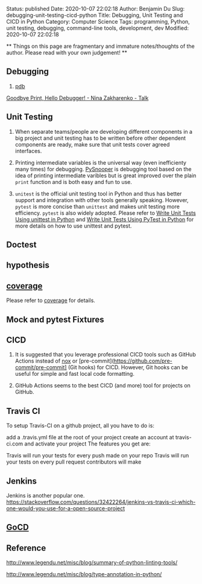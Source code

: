 Status: published
Date: 2020-10-07 22:02:18
Author: Benjamin Du
Slug: debugging-unit-testing-cicd-python
Title: Debugging, Unit Testing and CICD in Python
Category: Computer Science
Tags: programming, Python, unit testing, debugging, command-line tools, development, dev
Modified: 2020-10-07 22:02:18

**
Things on this page are fragmentary and immature notes/thoughts of the author.
Please read with your own judgement!
**

## Debugging

1. [pdb](https://docs.python.org/3/library/pdb.html)

[Goodbye Print, Hello Debugger! - Nina Zakharenko - Talk](https://www.youtube.com/watch?v=5AYIe-3cD-s)


## Unit Testing

1. When separate teams/people are developing different components in a big project 
    and unit testing has to be written before other dependent components are ready,
    make sure that unit tests cover agreed interfaces.

2. Printing intermediate variables is the universal way (even inefficienty many times) for debugging.
    [PySnooper](https://github.com/cool-RR/PySnooper) is debugging tool 
    based on the idea of printing intermediate varibles 
    but is great improved over the plain `print` function 
    and is both easy and fun to use.

3. `unitest` is the official unit testing tool in Python
    and thus has better support and integration with other tools generally speaking. 
    However, 
    `pytest` is more concise than `unittest` and makes unit testing more efficiency.
    `pytest` is also widely adopted.
    Please refer to
    [Write Unit Tests Using unittest in Python](http://www.legendu.net/misc/blog/write-unit-tests-using-unittest-in-Python/)
    and
    [Write Unit Tests Using PyTest in Python](http://www.legendu.net/misc/blog/pytest-tips/)
    for more details on how to use unittest and pytest.

## Doctest 

## hypothesis

## [coverage](http://www.legendu.net/misc/blog/measure-python-code-coverage)

Please refer to 
[coverage](http://www.legendu.net/misc/blog/measure-python-code-coverage)
for details.

## Mock and pytest Fixtures


## CICD

1. It is suggested that you leverage professional CICD tools such as GitHub Actions 
    instead of 
    [nox](http://www.legendu.net/misc/blog/tips-on-nox/)
    or
    [pre-commit](https://github.com/pre-commit/pre-commit] (Git hooks)
    for CICD. 
    However, 
    Git hooks can be useful for simple and fast local code formatting.

2. GitHub Actions seems to the best CICD (and more) tool for projects on GitHub.

## Travis CI

To setup Travis-CI on a github project, all you have to do is:

add a .travis.yml file at the root of your project
create an account at travis-ci.com and activate your project
The features you get are:

Travis will run your tests for every push made on your repo
Travis will run your tests on every pull request contributors will make


## Jenkins 
Jenkins is another popular one.
https://stackoverflow.com/questions/32422264/jenkins-vs-travis-ci-which-one-would-you-use-for-a-open-source-project

## [GoCD](https://www.gocd.org/)

## Reference

http://www.legendu.net/misc/blog/summary-of-python-linting-tools/

http://www.legendu.net/misc/blog/type-annotation-in-python/